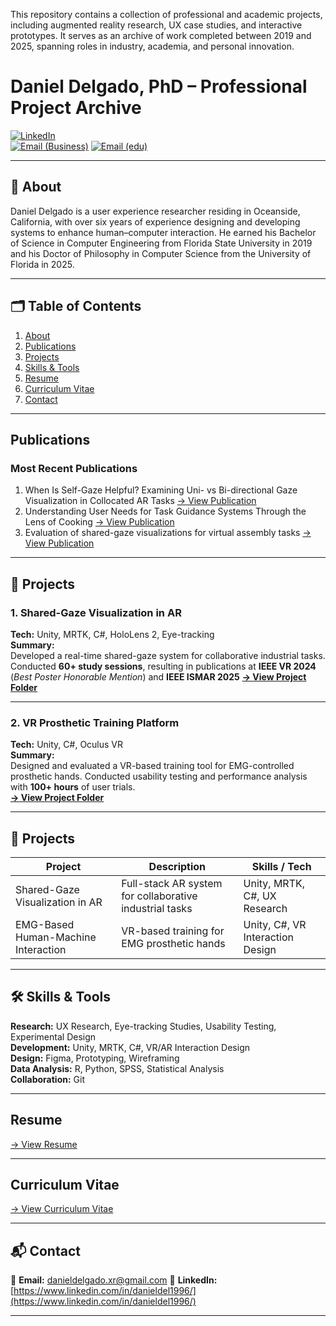 This repository contains a collection of professional and academic projects, including augmented reality research, UX case studies, and interactive prototypes. It serves as an archive of work completed between 2019 and 2025, spanning roles in industry, academia, and personal innovation.

# Daniel Delgado, PhD – Professional Project Archive

[![LinkedIn](https://img.shields.io/badge/LinkedIn-Profile-blue)](https://www.linkedin.com/in/danieldel1996/)  
[![Email (Business)](https://img.shields.io/badge/Email-Contact-lightgrey)](mailto:danieldeldelgado.xr@gmail.com)
[![Email (edu)](https://img.shields.io/badge/Email-Contact-lightgrey)](mailto:danieldel@ufl.edu)


---

## 📖 About

Daniel Delgado is a user experience researcher residing in Oceanside, California, with over six years of experience designing and developing systems to enhance human–computer interaction. He earned his Bachelor of Science in Computer Engineering from Florida State University in 2019 and his Doctor of Philosophy in Computer Science from the University of Florida in 2025.

---

## 🗂 Table of Contents
1. [About](#-about)  
2. [Publications](#-publications)  
3. [Projects](#-projects)  
4. [Skills & Tools](#-skills--tools)
5. [Resume](#-resume)
6. [Curriculum Vitae](#-curriculum-vitae)
7. [Contact](#-contact)  

---
## Publications
### Most Recent Publications
1. When Is Self-Gaze Helpful? Examining Uni- vs Bi-directional Gaze Visualization in Collocated AR Tasks [→ View Publication](Publications/When-is-Self-Gaze-Necessary.pdf)
2. Understanding User Needs for Task Guidance Systems Through the Lens of Cooking [→ View Publication](Publications/Understanding-User-Needs.pdf)
4. Evaluation of shared-gaze visualizations for virtual assembly tasks [→ View Publication](Publications/Evaluation-of-SGV.pdf)


___

## 🌟 Projects

### **1. Shared-Gaze Visualization in AR**
**Tech:** Unity, MRTK, C#, HoloLens 2, Eye-tracking  
**Summary:**  
Developed a real-time shared-gaze system for collaborative industrial tasks. Conducted **60+ study sessions**, resulting in publications at **IEEE VR 2024** (*Best Poster Honorable Mention*) and **IEEE ISMAR 2025**
**[→ View Project Folder](Projects/Shared-Gaze-Visualizations/)**

___

### **2. VR Prosthetic Training Platform**
**Tech:** Unity, C#, Oculus VR  
**Summary:**  
Designed and evaluated a VR-based training tool for EMG-controlled prosthetic hands. Conducted usability testing and performance analysis with **100+ hours** of user trials.  
**[→ View Project Folder](projects/vr-prosthetic-training/)**

---

## 📂 Projects

| Project | Description | Skills / Tech |
|---------|-------------|---------------|
| Shared-Gaze Visualization in AR | Full-stack AR system for collaborative industrial tasks | Unity, MRTK, C#, UX Research |
| EMG-Based Human-Machine Interaction | VR-based training for EMG prosthetic hands | Unity, C#, VR Interaction Design |


---

## 🛠 Skills & Tools

**Research:** UX Research, Eye-tracking Studies, Usability Testing, Experimental Design  
**Development:** Unity, MRTK, C#, VR/AR Interaction Design  
**Design:** Figma, Prototyping, Wireframing  
**Data Analysis:** R, Python, SPSS, Statistical Analysis  
**Collaboration:** Git

---
## Resume
[→ View Resume](Resume/Resume.pdf)

---
## Curriculum Vitae
[→ View Curriculum Vitae](CV/DanielDelgado-CV.pdf)

---

## 📬 Contact

📧 **Email:** [danieldelgado.xr@gmail.com](mailto:danieldelgado.xr@gmail.com)
🔗 **LinkedIn:** [https://www.linkedin.com/in/danieldel1996/](https://www.linkedin.com/in/danieldel1996/)

---
